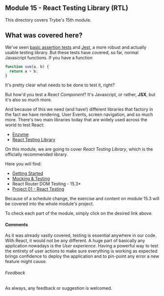 ## Module 15 - React Testing Library (RTL)

This directory covers Trybe's 15th module.

## What was covered here?

We've seen [basic assertion tests](../07_JAVASCRIPT_ES6/7.3_Test_Assertions) and [Jest](../10_JEST_TESTS), a more robust and actually usable testing library. But these tests have covered, so far, normal Javascript functions. If you have a function

```javascript
function sum(a, b) {
  return a + b;
}
```

It's pretty clear what needs to be done to test it, right?

But how'd you test a *React Component*? It's Javascript, or rather, **JSX**, but it's also so much more.

And because of this we need (and have!) different libraries that factory in the fact we have rendering, User Events, screen navigation, and so much more. There's two main libraries today that are widely used across the world to test React:

* [Enzyme](https://github.com/enzymejs/enzyme)
* [React Testing Library](https://github.com/testing-library/react-testing-library)

On this module, we are going to cover *React Testing Library*, which is the officially recommended library.

Here you will find:

* [Getting Started](./15.1_GETTING_STARTED)
* [Mocking & Testing](./15.2_MOCKING_AND_TESTING)
* React Router DOM Testing - 15.3*
* [Project 01 - React Testing](./Project_01_REACT_TESTING)

Because of a schedule change, the exercise and content on module 15.3 will be covered into the whole module's project.

To check each part of the module, simply click on the desired link above.

#### Comments

As it was already vastly covered, testing is essential anywhere in our code. With React, it would not be any different. A huge part of basically any application nowadays is the *User experience*. Having a powerful way to test the entirety of user actions to make sure everything is working as expected brings confidence to deploy the application and to pin-point any error a new feature might cause.

###### Feedback

As always, any feedback or suggestion is welcomed.
